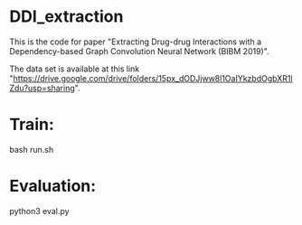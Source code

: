 DDI_extraction
==
This is the code for paper "Extracting Drug-drug Interactions with a Dependency-based Graph Convolution Neural Network (BIBM 2019)".

The data set is  available at this link "https://drive.google.com/drive/folders/15px_dODJjww8l1OaIYkzbdOgbXR1lZdu?usp=sharing".

 Train:
 ===
 
 bash run.sh

Evaluation:
===
 
 python3 eval.py
